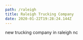 ```yaml
---
path: /raleigh
title: Raleigh Trucking Company
date: 2020-01-22T19:28:24.144Z
---
```

new trucking company in raleigh nc
